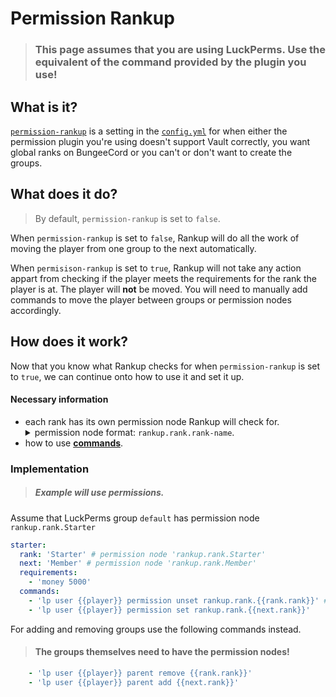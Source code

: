 # Permission Rankup

> ### This page assumes that you are using LuckPerms. Use the equivalent of the command provided by the plugin you use!

## What is it?
[`permission-rankup`](https://github.com/okx-code/Rankup3/blob/49942e5497de6da0c5fd20fe4deed2fd49620bc9/src/main/resources/config.yml#L41-L47) is a setting in the [`config.yml`](https://github.com/okx-code/Rankup3/blob/master/src/main/resources/config.yml) for when either the permission plugin you're using doesn't support Vault correctly, you want global ranks on BungeeCord or you can't or don't want to create the groups.

## What does it do?
> By default, `permission-rankup` is set to `false`.

When `permission-rankup` is set to `false`, Rankup will do all the work of moving the player from one group to the next automatically.

When `permisison-rankup` is set to `true`, Rankup will not take any action appart from checking if the player meets the requirements for the rank the player is at. The player will **not** be moved. You will need to manually add commands to move the player between groups or permission nodes accordingly.

## How does it work?

Now that you know what Rankup checks for when `permission-rankup` is set to `true`, we can continue onto how to use it and set it up.
#### Necessary information
- each rank has its own permission node Rankup will check for.
  <details><summary>permission node format: <code>rankup.rank.rank-name</code>.</summary>rank: <code>Member</code><br>permission node: <code>rankup.rank.Member</code></details>
- how to use [**commands**](../Rankups-and-Prestiges/Optionals.md#1-commands).

### Implementation
> ##### Example will use permissions.
Assume that LuckPerms group `default` has permission node `rankup.rank.Starter`
```yaml
starter:
  rank: 'Starter' # permission node 'rankup.rank.Starter'
  next: 'Member' # permission node 'rankup.rank.Member'
  requirements:
    - 'money 5000'
  commands:
    - 'lp user {{player}} permission unset rankup.rank.{{rank.rank}}' # Add extra parameters, this command is universal.
    - 'lp user {{player}} permission set rankup.rank.{{next.rank}}'
```
For adding and removing groups use the following commands instead.
> #### The groups themselves need to have the permission nodes!
```yaml
    - 'lp user {{player}} parent remove {{rank.rank}}'
    - 'lp user {{player}} parent add {{next.rank}}'
```
